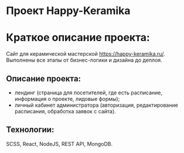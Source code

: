 # Проект Happy-Keramika
# Краткое описание проекта:
Сайт для керамической мастерской https://happy-keramika.ru/. Выполнены все этапы от бизнес-логики и дизайна до деплоя.

## Описание проекта: 
  - лендинг (страница для посетителей, где есть расписание, информация о проекте, лидовые формы);
  - личный кабинет администратора (авторизация, редактирование расписания, обработка заявок с сайта).

## Технологии: 
SCSS, React, NodeJS, REST API, MongoDB.
